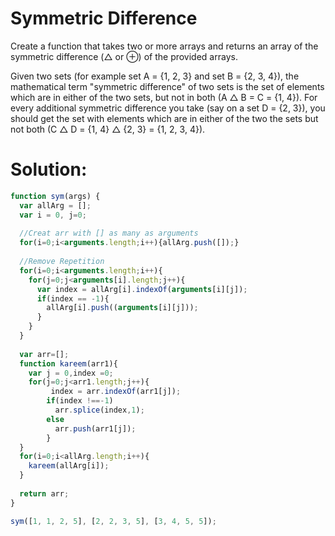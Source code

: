 # Symmetric Difference

Create a function that takes two or more arrays and returns an array of the symmetric difference (△ or ⊕) of the provided arrays.

Given two sets (for example set A = {1, 2, 3} and set B = {2, 3, 4}), the mathematical term "symmetric difference" of two sets is the set of elements which are in either of the two sets, but not in both (A △ B = C = {1, 4}). For every additional symmetric difference you take (say on a set D = {2, 3}), you should get the set with elements which are in either of the two the sets but not both (C △ D = {1, 4} △ {2, 3} = {1, 2, 3, 4}).


# Solution:
```javascript
function sym(args) {
  var allArg = [];
  var i = 0, j=0;
  
  //Creat arr with [] as many as arguments
  for(i=0;i<arguments.length;i++){allArg.push([]);}
  
  //Remove Repetition
  for(i=0;i<arguments.length;i++){
    for(j=0;j<arguments[i].length;j++){
      var index = allArg[i].indexOf(arguments[i][j]);
      if(index == -1){
        allArg[i].push((arguments[i][j]));
      }
    }
  }  
  
  var arr=[];
  function kareem(arr1){
    var j = 0,index =0;
    for(j=0;j<arr1.length;j++){
         index = arr.indexOf(arr1[j]);
        if(index !==-1)
          arr.splice(index,1);
        else
          arr.push(arr1[j]);
        }
  }
  for(i=0;i<allArg.length;i++){
    kareem(allArg[i]);  
  }
  
  return arr;
}

sym([1, 1, 2, 5], [2, 2, 3, 5], [3, 4, 5, 5]);

```
